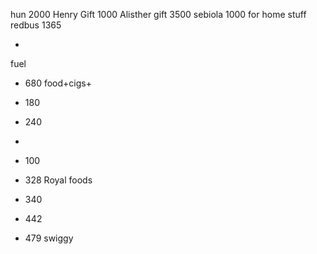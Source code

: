 hun 2000
Henry Gift 1000
Alisther gift 3500
sebiola 1000 for home stuff
redbus 1365

- 
fuel
- 680
food+cigs+
- 180
- 240
-

- 100
- 328 Royal foods
- 340
- 442
- 479 swiggy


